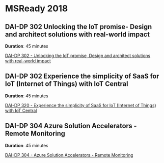 # MSReady 2018

## DAI-DP 302 Unlocking the IoT promise- Design and architect solutions with real-world impact

**Duration**: 45 minutes

[DAI-DP 302 - Unlocking the IoT promise, Design and architect solutions with real-world impact](/01DAIDP-302/README.md)

## DAI-DP 302 Experience the simplicity of SaaS for IoT (Internet of Things) with IoT Central

**Duration**: 45 minutes

[DAI-DP 320 - Experience the simplicity of SaaS for IoT (Internet of Things) with IoT Central](/02DAIDP-302/README.md)

## DAI-DP 304 Azure Solution Accelerators - Remote Monitoring

**Duration**: 45 minutes

[DAI-DP 304 - Azure Solution Accelerators - Remote Monitoring](/03DAIDP-304/README.md)

